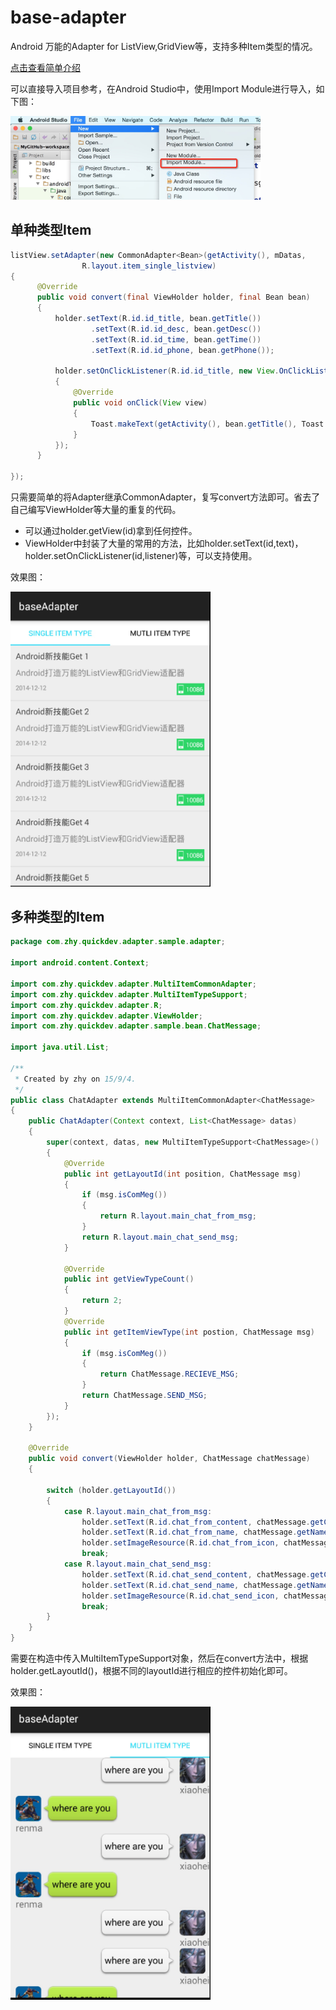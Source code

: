 # base-adapter
Android 万能的Adapter for ListView,GridView等，支持多种Item类型的情况。

[点击查看简单介绍](http://blog.csdn.net/lmj623565791/article/details/38902805)

可以直接导入项目参考，在Android Studio中，使用Import Module进行导入，如下图：

<img src="import_module.png" width="400px"/>

## 单种类型Item

```java
listView.setAdapter(new CommonAdapter<Bean>(getActivity(), mDatas,
                R.layout.item_single_listview)
{
	  @Override
	  public void convert(final ViewHolder holder, final Bean bean)
	  {
	      holder.setText(R.id.id_title, bean.getTitle())
	              .setText(R.id.id_desc, bean.getDesc())
	              .setText(R.id.id_time, bean.getTime())
	              .setText(R.id.id_phone, bean.getPhone());

	      holder.setOnClickListener(R.id.id_title, new View.OnClickListener()
	      {
	          @Override
	          public void onClick(View view)
	          {
	              Toast.makeText(getActivity(), bean.getTitle(), Toast.LENGTH_SHORT).show();
	          }
	      });
	  }

});
```

只需要简单的将Adapter继承CommonAdapter，复写convert方法即可。省去了自己编写ViewHolder等大量的重复的代码。

* 可以通过holder.getView(id)拿到任何控件。
* ViewHolder中封装了大量的常用的方法，比如holder.setText(id,text)，holder.setOnClickListener(id,listener)等，可以支持使用。

效果图：

<img src="single.png" width="320px"/>


## 多种类型的Item

```java
package com.zhy.quickdev.adapter.sample.adapter;

import android.content.Context;

import com.zhy.quickdev.adapter.MultiItemCommonAdapter;
import com.zhy.quickdev.adapter.MultiItemTypeSupport;
import com.zhy.quickdev.adapter.R;
import com.zhy.quickdev.adapter.ViewHolder;
import com.zhy.quickdev.adapter.sample.bean.ChatMessage;

import java.util.List;

/**
 * Created by zhy on 15/9/4.
 */
public class ChatAdapter extends MultiItemCommonAdapter<ChatMessage>
{
    public ChatAdapter(Context context, List<ChatMessage> datas)
    {
        super(context, datas, new MultiItemTypeSupport<ChatMessage>()
        {
            @Override
            public int getLayoutId(int position, ChatMessage msg)
            {
                if (msg.isComMeg())
                {
                    return R.layout.main_chat_from_msg;
                }
                return R.layout.main_chat_send_msg;
            }

            @Override
            public int getViewTypeCount()
            {
                return 2;
            }
            @Override
            public int getItemViewType(int postion, ChatMessage msg)
            {
                if (msg.isComMeg())
                {
                    return ChatMessage.RECIEVE_MSG;
                }
                return ChatMessage.SEND_MSG;
            }
        });
    }

    @Override
    public void convert(ViewHolder holder, ChatMessage chatMessage)
    {

        switch (holder.getLayoutId())
        {
            case R.layout.main_chat_from_msg:
                holder.setText(R.id.chat_from_content, chatMessage.getContent());
                holder.setText(R.id.chat_from_name, chatMessage.getName());
                holder.setImageResource(R.id.chat_from_icon, chatMessage.getIcon());
                break;
            case R.layout.main_chat_send_msg:
                holder.setText(R.id.chat_send_content, chatMessage.getContent());
                holder.setText(R.id.chat_send_name, chatMessage.getName());
                holder.setImageResource(R.id.chat_send_icon, chatMessage.getIcon());
                break;
        }
    }
}

```

需要在构造中传入MultiItemTypeSupport对象，然后在convert方法中，根据holder.getLayoutId()，根据不同的layoutId进行相应的控件初始化即可。

效果图：

<img src="multi.png" width="320px"/>
